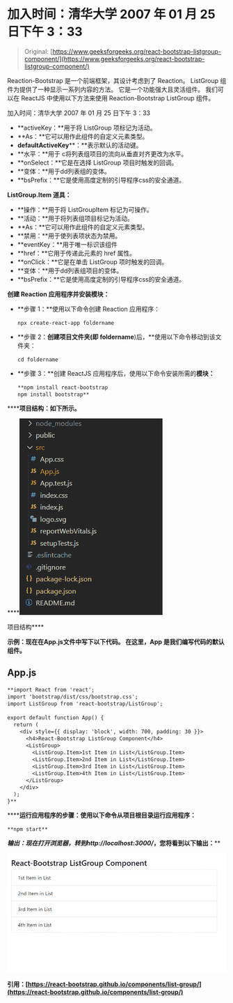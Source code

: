 # 加入时间：清华大学 2007 年 01 月 25 日下午 3：33

> Original: [https://www.geeksforgeeks.org/react-bootstrap-listgroup-component/](https://www.geeksforgeeks.org/react-bootstrap-listgroup-component/)

Reaction-Bootstrap 是一个前端框架，其设计考虑到了 Reaction。 ListGroup 组件为提供了一种显示一系列内容的方法。 它是一个功能强大且灵活组件。 我们可以在 ReactJS 中使用以下方法来使用 Reaction-Bootstrap ListGroup 组件。

加入时间：清华大学 2007 年 01 月 25 日下午 3：33

*   **activeKey：**用于将 ListGroup 项标记为活动。
*   **As：**它可以用作此组件的自定义元素类型。
*   **defaultActiveKey****：**表示默认的活动键。
*   **水平：**用于 c将列表组项目的流向从垂直对齐更改为水平。
*   **onSelect：**它是在选择 ListGroup 项目时触发的回调。
*   **变体：**用于dd列表组的变体。
*   **bsPrefix：**它是使用高度定制的引导程序css的安全通道。

**ListGroup.Item 道具：**

*   **操作：**用于将 ListGroupItem 标记为可操作。
*   **活动：**用于将列表组项目标记为活动。
*   **As：**它可以用作此组件的自定义元素类型。
*   **禁用：**用于使列表项状态为禁用。
*   **eventKey：**用于唯一标识该组件
*   **href：**它用于传递此元素的 href 属性。
*   **onClick：**它是在单击 ListGroup 项时触发的回调。
*   **变体：**用于dd列表组项目的变体。
*   **bsPrefix：**它是使用高度定制的引导程序css的安全通道。

**创建 Reaction 应用程序并安装模块：**

*   **步骤 1：**使用以下命令创建 Reaction 应用程序：

    ```
    npx create-react-app foldername
    ```

*   **步骤 2：**创建项目文件夹(即 foldername**)后，**使用以下命令移动到该文件夹：

    ```
    cd foldername
    ```

*   **步骤 3：**创建 ReactJS 应用程序后，使用以下命令安装所需的****模块：****

    ```
    **npm install react-bootstrap 
    npm install bootstrap**
    ```

******项目结构：**如下所示。****

****![](img/f04ae0d8b722a9fff0bd9bd138b29c23.png)

项目结构**** 

******示例：**现在在**App.js**文件中写下以下代码。 在这里，App 是我们编写代码的默认组件。****

## ****App.js****

```
**import React from 'react';
import 'bootstrap/dist/css/bootstrap.css';
import ListGroup from 'react-bootstrap/ListGroup';

export default function App() {
  return (
    <div style={{ display: 'block', width: 700, padding: 30 }}>
      <h4>React-Bootstrap ListGroup Component</h4>
      <ListGroup>
        <ListGroup.Item>1st Item in List</ListGroup.Item>
        <ListGroup.Item>2nd Item in List</ListGroup.Item>
        <ListGroup.Item>3rd Item in List</ListGroup.Item>
        <ListGroup.Item>4th Item in List</ListGroup.Item>
      </ListGroup>
    </div>
  );
}**
```

******运行应用程序的步骤：**使用以下命令从项目根目录运行应用程序：****

```
**npm start**
```

******输出：**现在打开浏览器，转到***http://localhost:3000/***，您将看到以下输出：****

****![](img/d915a93d1967cbc353b0de478e0102f8.png)****

******引用：**[https://react-bootstrap.github.io/components/list-group/](https://react-bootstrap.github.io/components/list-group/)****